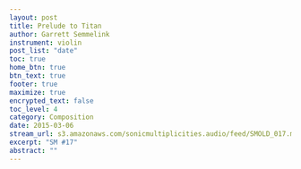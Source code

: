```yaml
---
layout: post
title: Prelude to Titan
author: Garrett Semmelink
instrument: violin
post_list: "date"
toc: true
home_btn: true
btn_text: true
footer: true
maximize: true
encrypted_text: false
toc_level: 4
category: Composition
date: 2015-03-06
stream_url: s3.amazonaws.com/sonicmultiplicities.audio/feed/SMOLD_017.mp3
excerpt: "SM #17"
abstract: ""
---
```

